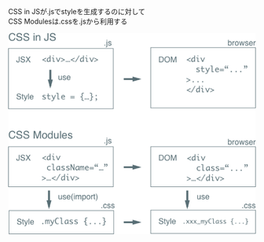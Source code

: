 
CSS in JSが.jsでstyleを生成するのに対して <br>
CSS Modulesは.cssを.jsから利用する

<img class="no-frame" src="./resources/images/comparison_approach.png" alt="">
